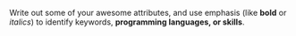 Write out some of your awesome attributes, and use emphasis (like **bold** or _italics_) to identify keywords, **programming languages, or skills**. 
